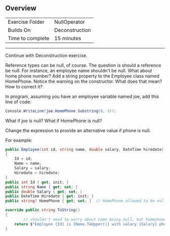 ## Overview

| | |
| --------- | --------------------------- |
| Exercise Folder | NullOperator |
| Builds On | Deconstruction |
| Time to complete | 15 minutes

---
Continue with Deconstruction exercise. 

Reference types can be null, of course.  The question is should a reference be null.  For instance, an employee name shouldn't be null.  What about home phone number?
Add a string property to the Employee class named HomePhone.  Notice the warning on the constructor.  What does that mean?  How to correct it?

In program, assuming you have an employee variable named joe, add this line of code:

```C#
Console.WriteLine(joe.HomePhone.Substring(0, 3));
```
What if joe is null?  What if HomePhone is null?

Change the expression to provide an alternative value if phone is null.

For example:
```c#
public Employee(int id, string name, double salary, DateTime hiredate)
{
    Id = id;
    Name = name;
    Salary = salary;
    Hiredate = hiredate;
}
public int Id { get; init; }
public string Name { get; set; }
public double Salary { get; set; }
public DateTime Hiredate { get; init; }
public string? HomePhone { get; set; }  // HomePhone allowed to be null

override public string ToString()
{
		// shouldn't need to worry about name being null, but homephone could be!
    return $"Employee {Id} is {Name.ToUpper()} with salary {Salary} phone: {HomePhone?.Trim()}";
}

```

